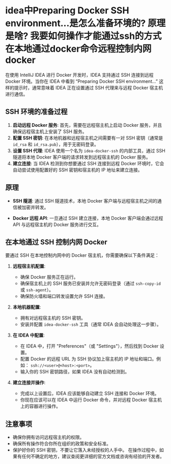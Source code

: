 
# idea中Preparing Docker SSH environment...是怎么准备环境的? 原理是啥? 我要如何操作才能通过ssh的方式在本地通过docker命令远程控制内网docker

在使用 IntelliJ IDEA 进行 Docker 开发时，IDEA 支持通过 SSH 连接到远程 Docker 环境。当你在 IDEA 中看到 “Preparing Docker SSH environment...” 这样的提示时，通常意味着 IDEA 正在设置通过 SSH 代理来与远程 Docker 宿主机进行通信。

## SSH 环境的准备过程

1. **启动远程 Docker 服务**: 首先，需要在远程宿主机上启动 Docker 服务，并且确保远程宿主机上安装了 SSH 服务。
2. **配置 SSH 密钥**: 在本地机器和远程宿主机之间需要有一对 SSH 密钥（通常是 `id_rsa` 和 `id_rsa.pub`），用于无密码登录。
3. **设置 SSH 代理**: IDEA 使用一个名为 `idea-docker-ssh` 的内部工具，通过 SSH 隧道将本地 Docker 客户端的请求转发到远程宿主机的 Docker 服务。
4. **建立连接**: 当 IDEA 检测到你想要通过 SSH 连接到远程 Docker 环境时，它会自动尝试使用配置好的 SSH 密钥和宿主机的 IP 地址来建立连接。

## 原理

- **SSH 隧道**: 通过 SSH 隧道技术，本地 Docker 客户端与远程宿主机之间的通信被加密并转发。

- **Docker 远程 API**: 一旦通过 SSH 建立连接，本地 Docker 客户端会通过远程 API 与远程宿主机的 Docker 服务进行交互。

## 在本地通过 SSH 控制内网 Docker

要通过 SSH 在本地控制内网中的 Docker 宿主机，你需要确保以下条件满足：

1. **远程宿主机配置**:

   - 确保 Docker 服务正在运行。
   - 确保宿主机上的 SSH 服务已安装并允许无密码登录（通过 `ssh-copy-id` 或 `ssh-agent`）。
   - 确保防火墙和端口转发设置允许 SSH 连接。
2. **本地机器配置**:
   - 拥有对远程宿主机的 SSH 密钥。
   - 安装并配置 `idea-docker-ssh` 工具（通常 IDEA 会自动处理这一步骤）。
3. **在 IDEA 中配置**:
   - 在 IDEA 中，打开 "Preferences"（或 "Settings"），然后找到 Docker 设置。
   - 配置 Docker 的远程 URL 为 SSH 协议加上宿主机的 IP 地址和端口。例如： `ssh://<user>@<host>:<port>`。
   - 输入你的 SSH 密钥路径，如果 IDEA 没有自动检测到。
4. **建立连接并操作**:
   - 完成以上设置后，IDEA 应该能够自动建立 SSH 连接和 Docker 环境。
   - 你现在应该可以在 IDEA 中运行 Docker 命令，并对远程 Docker 宿主机上的容器进行操作。
  
## 注意事项

- 确保你拥有访问远程宿主机的权限。
- 确保所有操作符合你所在组织的政策和安全标准。
- 保护好你的 SSH 密钥，不要让它落入未经授权的人手中。
在操作过程中，如果有任何不确定的地方，建议查阅更详细的官方文档或咨询有经验的开发者。
